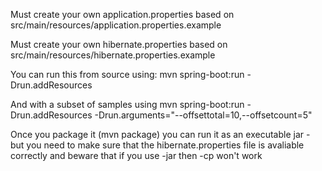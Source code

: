 

Must create your own application.properties based on src/main/resources/application.properties.example

Must create your own hibernate.properties based on src/main/resources/hibernate.properties.example

You can run this from source using:
mvn spring-boot:run -Drun.addResources

And with a subset of samples using
mvn spring-boot:run -Drun.addResources -Drun.arguments="--offsettotal=10,--offsetcount=5"

Once you package it (mvn package) you can run it as an executable jar - but you need to 
make sure that the hibernate.properties file is avaliable correctly and beware that if 
you use -jar then -cp won't work